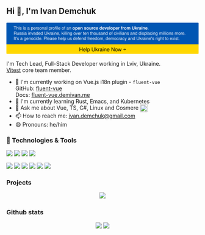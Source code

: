 ## Hi 👋, I'm Ivan Demchuk

[![SWUbanner](https://raw.githubusercontent.com/vshymanskyy/StandWithUkraine/main/banner-personal-page.svg)](https://vshymanskyy.github.io/StandWithUkraine)

I'm Tech Lead, Full-Stack Developer working in Lviv, Ukraine.  
[Vitest](https://github.com/vitest-dev/) core team member.

- 🔭 I'm currently working on Vue.js i18n plugin - `fluent-vue`  
  GitHub: [fluent-vue](https://github.com/fluent-vue/fluent-vue)  
  Docs: [fluent-vue.demivan.me](https://fluent-vue.demivan.me)
 - 🌱 I'm currently learning Rust, Emacs, and Kubernetes
 - 💬 Ask me about Vue, TS, C#, Linux and Cosmere <img src="https://user-images.githubusercontent.com/2339406/126692384-17784667-7b16-434e-8b54-48b5e5ec614e.png" width="20" height="20" valign="middle">
 - 📫 How to reach me: [ivan.demchuk@gmail.com](mailto:ivan.demchuk@gmail.com)
 - 😄 Pronouns: he/him

### 🔧 Technologies & Tools
![](https://img.shields.io/badge/OS-ArchLinux-informational?style=for-the-badge&logo=linux&logoColor=white&color=2bbc8a&labelColor=273849)
![](https://img.shields.io/badge/Shell-Fish-informational?style=for-the-badge&logo=gnu-bash&logoColor=white&color=2bbc8a&labelColor=273849)
![](https://img.shields.io/badge/Editor-JetBrains%20Rider-informational?style=for-the-badge&logo=rider&logoColor=white&color=2bbc8a&labelColor=273849)
![](https://img.shields.io/badge/Font-JetBrains%20Mono-informational?style=for-the-badge&logo=jetbrains&logoColor=white&color=2bbc8a&labelColor=273849)

![](https://img.shields.io/badge/-C%23-273849?style=for-the-badge&logo=csharp)
![](https://img.shields.io/badge/-ASP.NET%20Core-273849?style=for-the-badge&logo=.net)
![](https://img.shields.io/badge/-Vue-273849?style=for-the-badge&logo=vue.js)
![](https://img.shields.io/badge/-Typescript-273849?style=for-the-badge&logo=typescript)
![](https://img.shields.io/badge/-JavaScript-273849?style=for-the-badge&logo=javascript)
![](https://img.shields.io/badge/-Swift-273849?style=for-the-badge&logo=swift)

### Projects

<p align = "center">
  <a href="https://github.com/fluent-vue/fluent-vue" target="_blank">
   <img src = "https://github-readme-stats.vercel.app/api/pin?username=fluent-vue&repo=fluent-vue&show_icons=true&theme=vue-dark" width = 400>
  </a>
</p>

### Github stats

<p align="center">
  <img src="https://github-readme-stats.vercel.app/api?username=demivan&show_icons=true&theme=vue-dark" width="400">
  <img src="https://github-readme-streak-stats.herokuapp.com?user=demivan&theme=vue-dark" width="400">
</p>
